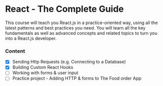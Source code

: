 # React - The Complete Guide

This course will teach you React.js in a practice-oriented way, using all the latest patterns and best practices you need. You will learn all the key fundamentals as well as advanced concepts and related topics to turn you into a React.js developer.

### Content

- [X] Sending Http Requests (e.g. Connecting to a Database)
- [X] Building Custom React Hooks 
- [ ] Working with forms & user input
- [ ] Practice project - Adding HTTP & forms to The Food order App